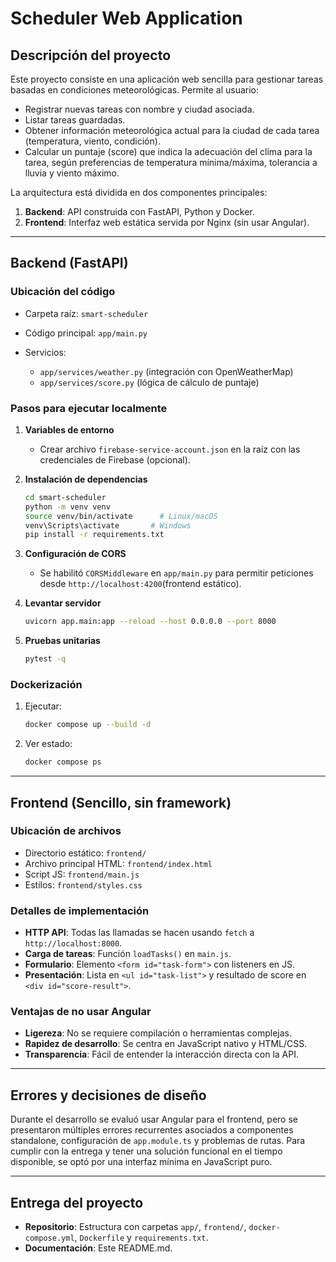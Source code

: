 # Scheduler Web Application

## Descripción del proyecto

Este proyecto consiste en una aplicación web sencilla para gestionar tareas basadas en condiciones meteorológicas. Permite al usuario:

* Registrar nuevas tareas con nombre y ciudad asociada.
* Listar tareas guardadas.
* Obtener información meteorológica actual para la ciudad de cada tarea (temperatura, viento, condición).
* Calcular un puntaje (score) que indica la adecuación del clima para la tarea, según preferencias de temperatura mínima/máxima, tolerancia a lluvia y viento máximo.

La arquitectura está dividida en dos componentes principales:

1. **Backend**: API construida con FastAPI, Python y Docker.
2. **Frontend**: Interfaz web estática servida por Nginx (sin usar Angular).

---

## Backend (FastAPI)

### Ubicación del código

* Carpeta raíz: `smart-scheduler`
* Código principal: `app/main.py`
* Servicios:

  * `app/services/weather.py` (integración con OpenWeatherMap)
  * `app/services/score.py` (lógica de cálculo de puntaje)

### Pasos para ejecutar localmente

1. **Variables de entorno**

   * Crear archivo `firebase-service-account.json` en la raíz con las credenciales de Firebase (opcional).
2. **Instalación de dependencias**

   ```bash
   cd smart-scheduler
   python -m venv venv
   source venv/bin/activate      # Linux/macOS
   venv\Scripts\activate       # Windows
   pip install -r requirements.txt
   ```
3. **Configuración de CORS**

   * Se habilitó `CORSMiddleware` en `app/main.py` para permitir peticiones desde `http://localhost:4200`(frontend estático).
4. **Levantar servidor**

   ```bash
   uvicorn app.main:app --reload --host 0.0.0.0 --port 8000
   ```
5. **Pruebas unitarias**

   ```bash
   pytest -q
   ```

### Dockerización

1. Ejecutar:

   ```bash
   docker compose up --build -d
   ```
2. Ver estado:

   ```bash
   docker compose ps
   ```

---

## Frontend (Sencillo, sin framework)

### Ubicación de archivos

* Directorio estático: `frontend/`
* Archivo principal HTML: `frontend/index.html`
* Script JS: `frontend/main.js`
* Estilos: `frontend/styles.css`

### Detalles de implementación

* **HTTP API**: Todas las llamadas se hacen usando `fetch` a `http://localhost:8000`.
* **Carga de tareas**: Función `loadTasks()` en `main.js`.
* **Formulario**: Elemento `<form id="task-form">` con listeners en JS.
* **Presentación**: Lista en `<ul id="task-list">` y resultado de score en `<div id="score-result">`.

### Ventajas de no usar Angular

* **Ligereza**: No se requiere compilación o herramientas complejas.
* **Rapidez de desarrollo**: Se centra en JavaScript nativo y HTML/CSS.
* **Transparencia**: Fácil de entender la interacción directa con la API.

---

## Errores y decisiones de diseño

Durante el desarrollo se evaluó usar Angular para el frontend, pero se presentaron múltiples errores recurrentes asociados a componentes standalone, configuración de `app.module.ts` y problemas de rutas. Para cumplir con la entrega y tener una solución funcional en el tiempo disponible, se optó por una interfaz mínima en JavaScript puro.

---

## Entrega del proyecto

* **Repositorio**: Estructura con carpetas `app/`, `frontend/`, `docker-compose.yml`, `Dockerfile` y `requirements.txt`.
* **Documentación**: Este README.md.



